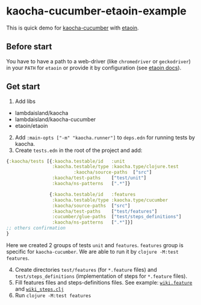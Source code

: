 # kaocha-cucumber-etaoin-example

This is quick demo for [kaocha-cucumber](https://github.com/lambdaisland/kaocha-cucumber) with [etaoin](https://github.com/clj-commons/etaoin).

## Before start
You have to have a path to a web-driver (like `chromedriver` or `geckodriver`) in your `PATH` for `etaoin` or provide it by configuration (see [etaoin docs](https://github.com/clj-commons/etaoin/blob/master/doc/01-user-guide.adoc#driver-options)). 
## Get start

1. Add libs
  - lambdaisland/kaocha
  - lambdaisland/kaocha-cucumber
  - etaoin/etaoin

2. Add `:main-opts ["-m" "kaocha.runner"]` to `deps.edn` for running tests by kaocha.
3. Create `tests.edn` in the root of the project and add:
```clojure
{:kaocha/tests [{:kaocha.testable/id   :unit
                 :kaocha.testable/type :kaocha.type/clojure.test
				         :kaocha/source-paths  ["src"]
                 :kaocha/test-paths    ["test/unit"]
                 :kaocha/ns-patterns   [".*"]}

                {:kaocha.testable/id   :features
                 :kaocha.testable/type :kaocha.type/cucumber
                 :kaocha/source-paths  ["src"]
                 :kaocha/test-paths    ["test/features"]
                 :cucumber/glue-paths  ["test/steps_definitions"]
                 :kaocha/ns-patterns   [".*"]}]
;; others confirmation
}
```
Here we created 2 groups of tests `unit` and `features`. `features` group is specific for `kaocha-cucumber`. We are able to run it by `clojure -M:test features`.

4. Create directories  `test/features` (for `*.feature` files) and `test/steps_definitions` (implementation of steps for  `*.feature` files).
5. Fill features files and steps-definitions files. See example:  [`wiki.feature`](https://github.com/vial0ft/kaocha-cucumber-etaoin-example/blob/main/test/features/wiki.feature) and [`wiki_steps.clj`](https://github.com/vial0ft/kaocha-cucumber-etaoin-example/blob/main/test/steps_definitions/wiki_steps.clj)
6. Run `clojure -M:test features`
